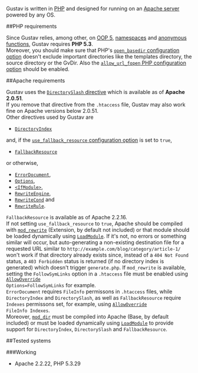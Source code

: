 Gustav is written in [PHP](http://php.net) and designed for running on an [Apache server](http://httpd.apache.org) powered by any OS.



##PHP requirements

Since Gustav relies, among other, on [OOP 5](http://php.net/manual/en/language.oop5.php), [namespaces](http://php.net/manual/en/language.namespaces.php) and [anonymous functions](http://php.net/manual/en/functions.anonymous.php), Gustav requires **PHP 5.3**.  
Moreover, you should make sure that PHP's [`open_basedir` configuration option](http://php.net/manual/en/ini.core.php#ini.open-basedir) doesn't exclude important directories like the templates directory, the source directory or the GvDir. Also the [`allow_url_fopen` PHP configuration option](http://php.net/manual/en/filesystem.configuration.php#ini.allow-url-fopen) should be enabled.



##Apache requirements

Gustav uses the [`DirectorySlash` directive](http://httpd.apache.org/docs/2.4/mod/mod_dir.html#directoryslash) which is available as of **Apache 2.0.51**.  
If you remove that directive from the `.htaccess` file, Gustav may also work fine on Apache versions below 2.0.51.  
Other directives used by Gustav are

+   [`DirectoryIndex`](http://httpd.apache.org/docs/2.4/mod/mod_dir.html#directoryindex)

and, if the [`use_fallback_resource` configuration option](Gustav-configuration#bool-use_fallback_resource--false) is set to `true`,

+   [`FallbackResource`](http://httpd.apache.org/docs/2.4/mod/mod_dir.html#fallbackresource)

or otherwise,

+   [`ErrorDocument`](http://httpd.apache.org/docs/2.4/mod/core.html#errordocument),
+   [`Options`](http://httpd.apache.org/docs/2.4/mod/core.html#options),
+   [`<IfModule>`](http://httpd.apache.org/docs/2.4/mod/core.html#ifmodule),
+   [`RewriteEngine`](http://httpd.apache.org/docs/2.4/mod/mod_rewrite.html#rewriteengine),
+   [`RewriteCond`](http://httpd.apache.org/docs/2.4/mod/mod_rewrite.html#rewritecond) and
+   [`RewriteRule`](http://httpd.apache.org/docs/2.4/mod/mod_rewrite.html#rewriterule).

`FallbackResource` is available as of Apache 2.2.16.  
If not setting `use_fallback_resource` to `true`, Apache should be compiled with [`mod_rewrite`](http://httpd.apache.org/docs/2.4/mod/mod_rewrite.html) (Extension, by default not included) or that module should be loaded dynamically using [`LoadModule`](http://httpd.apache.org/docs/2.4/mod/mod_so.html#loadmodule). If it's not, no errors or something similar will occur, but auto-generating a non-existing destination file for a requested URL similar to `http://example.com/blog/category/article-1/` won't work if that directory already exists since, instead of a `404 Not Found` status, a `403 Forbidden` status is returned (if no directory index is generated) which doesn't trigger `generate.php`. If `mod_rewrite` is available, setting the `FollowSymLinks` option in a `.htaccess` file must be enabled using <code><a href="http://httpd.apache.org/docs/2.4/mod/core.html#allowoverride">AllowOverride</a> Options=FollowSymLinks</code> for example.  
`ErrorDocument` requires `FileInfo` permissons in `.htaccess` files, while `DirectoryIndex` and `DirectorySlash`, as well as `FallbackResource` require `Indexes` permissons set, for example, using <code><a href="http://httpd.apache.org/docs/2.4/mod/core.html#allowoverride">AllowOverride</a> FileInfo Indexes</code>.  
Moreover, [`mod_dir`](http://httpd.apache.org/docs/2.4/mod/mod_dir.html) must be compiled into Apache (Base, by default included) or must be loaded dynamically using [`LoadModule`](http://httpd.apache.org/docs/2.4/mod/mod_so.html#loadmodule) to provide support for `DirectoryIndex`, `DirectorySlash` and `FallbackResource`.



##Tested systems

###Working

+   Apache 2.2.22, PHP 5.3.29
